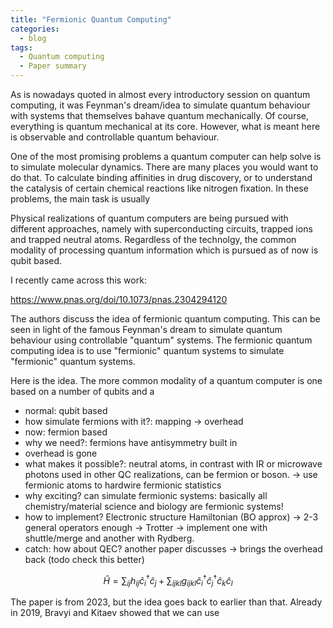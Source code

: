 ```yaml
---
title: "Fermionic Quantum Computing"
categories:
  - blog
tags:
  - Quantum computing
  - Paper summary
---
```


As is nowadays quoted in almost every introductory session on quantum computing, it was Feynman's dream/idea to simulate quantum behaviour with systems that themselves bahave quantum mechanically. Of course, everything is quantum mechanical at its core. However, what is meant here is observable and controllable quantum behaviour. 

<!--more-->

One of the most promising problems a quantum computer can help solve is to simulate molecular dynamics. There are many places you would want to do that. To calculate binding affinities in drug discovery, or to understand the catalysis of certain chemical reactions like nitrogen fixation. In these problems, the main task is usually 

Physical realizations of quantum computers are being pursued with different approaches, namely with superconducting circuits, trapped ions and trapped neutral atoms. Regardless of the technolgy, the common modality of processing quantum information which is pursued as of now is qubit based.


I recently came across this work:

https://www.pnas.org/doi/10.1073/pnas.2304294120

The authors discuss the idea of fermionic quantum computing. This can be seen in light of the famous Feynman's dream to simulate quantum behaviour using controllable "quantum" systems. The fermionic quantum computing idea is to use "fermionic" quantum systems to simulate "fermionic" quantum systems.

Here is the idea. The more common modality of a quantum computer is one based on a number of qubits and a

- normal: qubit based
- how simulate fermions with it?: mapping -> overhead
- now: fermion based
- why we need?: fermions have antisymmetry built in
- overhead is gone
- what makes it possible?: neutral atoms, in contrast with IR or microwave photons used in other QC realizations, can be fermion or boson. -> use fermionic atoms to hardwire fermionic statistics
- why exciting? can simulate fermionic systems: basically all chemistry/material science and biology are fermionic systems!
- how to implement? Electronic structure Hamiltonian (BO approx) -> 2-3 general operators enough -> Trotter -> implement one with shuttle/merge and another with Rydberg.
- catch: how about QEC? another paper discusses -> brings the overhead back (todo check this better)

$$
\hat{H}=\sum_{ij}h_{ij}\hat{c}^{\dagger}_i \hat{c}_j + \sum_{ijkl}g_{ijkl}\hat{c}^{\dagger}_i \hat{c}^{\dagger}_j \hat{c}_k  \hat{c}_l
$$

The paper is from 2023, but the idea goes back to earlier than that. Already in 2019, Bravyi and Kitaev showed that we can use